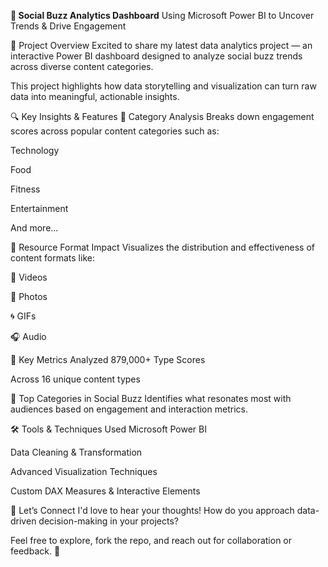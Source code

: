**🌟 Social Buzz Analytics Dashboard**
Using Microsoft Power BI to Uncover Trends & Drive Engagement

🚀 Project Overview
Excited to share my latest data analytics project — an interactive Power BI dashboard designed to analyze social buzz trends across diverse content categories.

This project highlights how data storytelling and visualization can turn raw data into meaningful, actionable insights.

🔍 Key Insights & Features
🔹 Category Analysis
Breaks down engagement scores across popular content categories such as:

Technology

Food

Fitness

Entertainment

And more...

🔹 Resource Format Impact
Visualizes the distribution and effectiveness of content formats like:

🎥 Videos

📸 Photos

🌀 GIFs

🎧 Audio

🔹 Key Metrics
Analyzed 879,000+ Type Scores

Across 16 unique content types

🔹 Top Categories in Social Buzz
Identifies what resonates most with audiences based on engagement and interaction metrics.

🛠️ Tools & Techniques Used
Microsoft Power BI

Data Cleaning & Transformation

Advanced Visualization Techniques

Custom DAX Measures & Interactive Elements

💬 Let’s Connect
I'd love to hear your thoughts!
How do you approach data-driven decision-making in your projects?

Feel free to explore, fork the repo, and reach out for collaboration or feedback. 🤝

